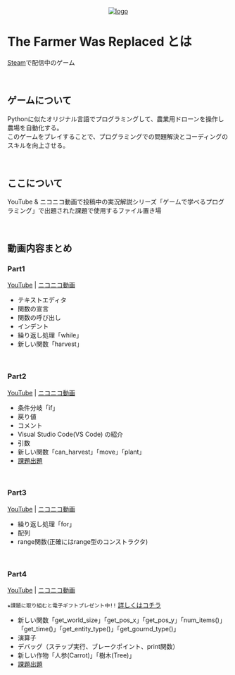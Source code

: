 <div align="center">
  <a href="https://github.com/janbocloud/TheFarmerWasReplaced/">
    <img alt="logo" src="https://cdn.akamai.steamstatic.com/steam/apps/2060160/header.jpg?t=1686987020">
  </a>
</div>

# The Farmer Was Replaced とは
[Steam](https://store.steampowered.com/app/2060160/The_Farmer_Was_Replaced/)で配信中のゲーム  

<br>

## ゲームについて
Pythonに似たオリジナル言語でプログラミングして、農業用ドローンを操作し農場を自動化する。  
このゲームをプレイすることで、プログラミングでの問題解決とコーディングのスキルを向上させる。  

<br>

## ここについて
YouTube & ニコニコ動画で投稿中の実況解説シリーズ「ゲームで学べるプログラミング」で出題された課題で使用するファイル置き場

<br>

## 動画内容まとめ
### Part1
[YouTube](https://youtu.be/L2w_2EiWEYU) | [ニコニコ動画](https://www.nicovideo.jp/watch/sm42389234)
- テキストエディタ
- 関数の宣言
- 関数の呼び出し
- インデント
- 繰り返し処理「while」
- 新しい関数「harvest」

<br>

### Part2
[YouTube](https://youtu.be/uue81ewXKeA) | [ニコニコ動画](https://www.nicovideo.jp/watch/sm42409722)
- 条件分岐「if」
- 戻り値
- コメント
- Visual Studio Code(VS Code) の紹介
- 引数
- 新しい関数「can_harvest」「move」「plant」
- [課題出題](https://github.com/janbocloud/TheFarmerWasReplaced/blob/main/part2_assignment.py)

<br>

### Part3
[YouTube](https://youtu.be/xxUYTdcDyvA) | [ニコニコ動画](https://www.nicovideo.jp/watch/sm42436938)
- 繰り返し処理「for」
- 配列
- range関数(正確にはrange型のコンストラクタ)

<br>

### Part4
[YouTube](https://youtu.be/9pQB-6ZokjY) | [ニコニコ動画](https://www.nicovideo.jp/watch/sm42465742)

`★課題に取り組むと電子ギフトプレゼント中!!` [詳しくはコチラ](https://youtube.com/shorts/08JvWMN3ZeU)
- 新しい関数「get_world_size」「get_pos_x」「get_pos_y」「num_items()」「get_time()」「get_entity_type()」「get_gournd_type()」
- 演算子
- デバッグ（ステップ実行、ブレークポイント、print関数）
- 新しい作物「人参(Carrot)」「樹木(Tree)」
- [課題出題](https://github.com/janbocloud/TheFarmerWasReplaced/blob/main/part4_assignment.py)
